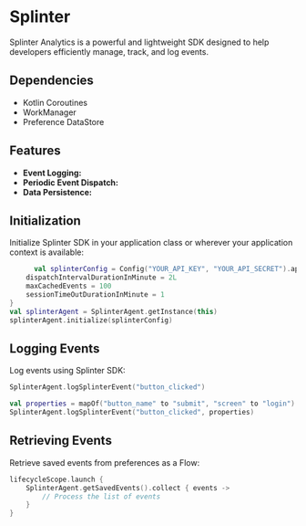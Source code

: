 # Splinter

Splinter Analytics is a powerful and lightweight SDK designed to help developers efficiently manage, track, and log events.

## Dependencies
- Kotlin Coroutines
- WorkManager
- Preference DataStore

## Features

- **Event Logging:** 
- **Periodic Event Dispatch:** 
- **Data Persistence:**

## Initialization

Initialize Splinter SDK in your application class or wherever your application context is available:

```kotlin
      val splinterConfig = Config("YOUR_API_KEY", "YOUR_API_SECRET").apply {
    dispatchIntervalDurationInMinute = 2L
    maxCachedEvents = 100
    sessionTimeOutDurationInMinute = 1
}
val splinterAgent = SplinterAgent.getInstance(this)
splinterAgent.initialize(splinterConfig)
```

## Logging Events
Log events using Splinter SDK:

```kotlin
SplinterAgent.logSplinterEvent("button_clicked")

val properties = mapOf("button_name" to "submit", "screen" to "login")
SplinterAgent.logSplinterEvent("button_clicked", properties)
```

## Retrieving Events
Retrieve saved events from preferences as a Flow:

``` kotlin
lifecycleScope.launch {
    SplinterAgent.getSavedEvents().collect { events ->
        // Process the list of events
    }
}
```

